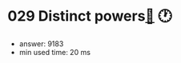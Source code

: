 029 Distinct powers[:link:](http://projecteuler.net/problem=29)  :clock1:
========================

- answer: 9183 
- min used time: 20 ms

